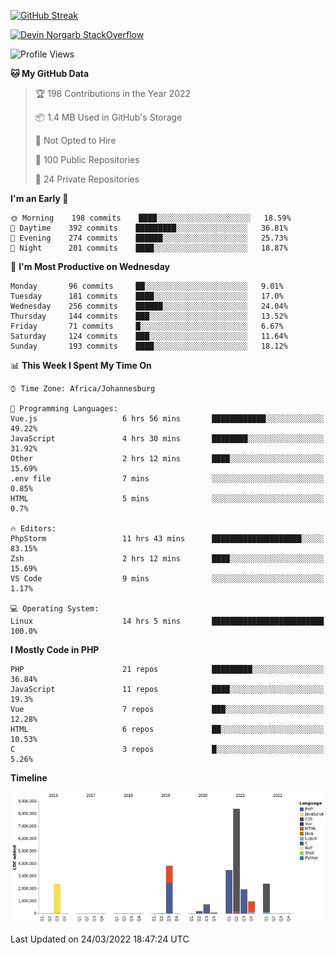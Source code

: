 
[![GitHub Streak](http://github-readme-streak-stats.herokuapp.com?user=DevinNorgarb&date_format=M%20j%5B%2C%20Y%5D)](https://git.io/streak-stats)


[![Devin Norgarb StackOverflow](https://github-readme-stackoverflow.vercel.app/?userID=4993755)](https://stackoverflow.com/users/4993755/devin-norgarb)

<!--START_SECTION:waka-->
![Profile Views](http://img.shields.io/badge/Profile%20Views-0-blue)

**🐱 My GitHub Data** 

> 🏆 198 Contributions in the Year 2022
 > 
> 📦 1.4 MB Used in GitHub's Storage 
 > 
> 🚫 Not Opted to Hire
 > 
> 📜 100 Public Repositories 
 > 
> 🔑 24 Private Repositories  
 > 
**I'm an Early 🐤** 

```text
🌞 Morning    198 commits    ████░░░░░░░░░░░░░░░░░░░░░   18.59% 
🌆 Daytime    392 commits    █████████░░░░░░░░░░░░░░░░   36.81% 
🌃 Evening    274 commits    ██████░░░░░░░░░░░░░░░░░░░   25.73% 
🌙 Night      201 commits    ████░░░░░░░░░░░░░░░░░░░░░   18.87%

```
📅 **I'm Most Productive on Wednesday** 

```text
Monday       96 commits     ██░░░░░░░░░░░░░░░░░░░░░░░   9.01% 
Tuesday      181 commits    ████░░░░░░░░░░░░░░░░░░░░░   17.0% 
Wednesday    256 commits    ██████░░░░░░░░░░░░░░░░░░░   24.04% 
Thursday     144 commits    ███░░░░░░░░░░░░░░░░░░░░░░   13.52% 
Friday       71 commits     █░░░░░░░░░░░░░░░░░░░░░░░░   6.67% 
Saturday     124 commits    ███░░░░░░░░░░░░░░░░░░░░░░   11.64% 
Sunday       193 commits    ████░░░░░░░░░░░░░░░░░░░░░   18.12%

```


📊 **This Week I Spent My Time On** 

```text
⌚︎ Time Zone: Africa/Johannesburg

💬 Programming Languages: 
Vue.js                   6 hrs 56 mins       ████████████░░░░░░░░░░░░░   49.22% 
JavaScript               4 hrs 30 mins       ████████░░░░░░░░░░░░░░░░░   31.92% 
Other                    2 hrs 12 mins       ████░░░░░░░░░░░░░░░░░░░░░   15.69% 
.env file                7 mins              ░░░░░░░░░░░░░░░░░░░░░░░░░   0.85% 
HTML                     5 mins              ░░░░░░░░░░░░░░░░░░░░░░░░░   0.7%

🔥 Editors: 
PhpStorm                 11 hrs 43 mins      ████████████████████░░░░░   83.15% 
Zsh                      2 hrs 12 mins       ████░░░░░░░░░░░░░░░░░░░░░   15.69% 
VS Code                  9 mins              ░░░░░░░░░░░░░░░░░░░░░░░░░   1.17%

💻 Operating System: 
Linux                    14 hrs 5 mins       █████████████████████████   100.0%

```

**I Mostly Code in PHP** 

```text
PHP                      21 repos            █████████░░░░░░░░░░░░░░░░   36.84% 
JavaScript               11 repos            ████░░░░░░░░░░░░░░░░░░░░░   19.3% 
Vue                      7 repos             ███░░░░░░░░░░░░░░░░░░░░░░   12.28% 
HTML                     6 repos             ██░░░░░░░░░░░░░░░░░░░░░░░   10.53% 
C                        3 repos             █░░░░░░░░░░░░░░░░░░░░░░░░   5.26%

```


**Timeline**

![Chart not found](https://raw.githubusercontent.com/DevinNorgarb/DevinNorgarb/main/charts/bar_graph.png) 


 Last Updated on 24/03/2022 18:47:24 UTC
<!--END_SECTION:waka-->

